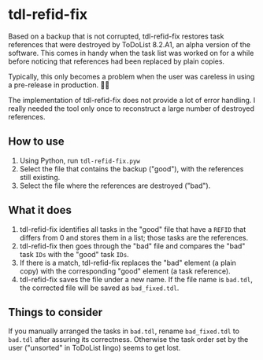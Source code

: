 # tdl-refid-fix
Based on a backup that is not corrupted, tdl-refid-fix restores task references that were destroyed by ToDoList 8.2.A1, an alpha version of the software. This comes in handy when the task list was worked on for a while before noticing that references had been replaced by plain copies.

Typically, this only becomes a problem when the user was careless in using a pre-release in production. 🤷🏻

The implementation of tdl-refid-fix does not provide a lot of error handling. I really needed the tool only once to reconstruct a large number of destroyed references.

## How to use
1. Using Python, run `tdl-refid-fix.pyw`
1. Select the file that contains the backup ("good"), with the references still existing.
1. Select the file where the references are destroyed ("bad").

## What it does
1. tdl-refid-fix identifies all tasks in the "good" file that have a `REFID` that differs from 0 and stores them in a list; those tasks are the references.
1. tdl-refid-fix then goes through the "bad" file and compares the "bad" task `IDs` with the "good" task `IDs`.
1. If there is a match, tdl-refid-fix replaces the "bad" element (a plain copy) with the corresponding "good" element (a task reference).
1. tdl-refid-fix saves the file under a new name. If the file name is `bad.tdl`, the corrected file will be saved as `bad_fixed.tdl`.

## Things to consider
If you manually arranged the tasks in `bad.tdl`, rename `bad_fixed.tdl` to `bad.tdl` after assuring its correctness. Otherwise the task order set by the user ("unsorted" in ToDoList lingo) seems to get lost.
